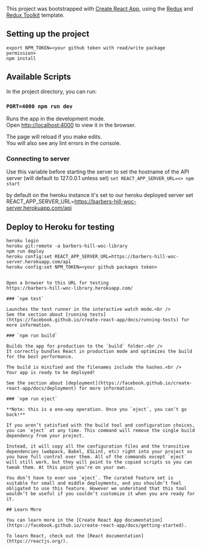 This project was bootstrapped with [Create React App](https://github.com/facebook/create-react-app), using the [Redux](https://redux.js.org/) and [Redux Toolkit](https://redux-toolkit.js.org/) template.

## Setting up the project
```
export NPM_TOKEN=<your github token with read/write package permission>
npm install
```
## Available Scripts

In the project directory, you can run:

### `PORT=4000 npm run dev`

Runs the app in the development mode.<br />
Open [http://localhost:4000](http://localhost:4000) to view it in the browser.

The page will reload if you make edits.<br />
You will also see any lint errors in the console.

### Connecting to server

Use this variable before starting the server to set the hostname of the API server (will default to 127.0.0.1 unless set)
`set REACT_APP_SERVER_URL=<> npm start`

by default on the heroku instance it's set to our heroku deployed server
set REACT_APP_SERVER_URL=https://barbers-hill-woc-server.herokuapp.com/api

## Deploy to Heroku for testing

```~~~bash
heroku login
heroku git:remote -a barbers-hill-woc-library
npm run deploy
heroku config:set REACT_APP_SERVER_URL=https://barbers-hill-woc-server.herokuapp.com/api
heroku config:set NPM_TOKEN=<your github packages token>


Open a browser to this URL for testing
https://barbers-hill-woc-library.herokuapp.com/

### `npm test`

Launches the test runner in the interactive watch mode.<br />
See the section about [running tests](https://facebook.github.io/create-react-app/docs/running-tests) for more information.

### `npm run build`

Builds the app for production to the `build` folder.<br />
It correctly bundles React in production mode and optimizes the build for the best performance.

The build is minified and the filenames include the hashes.<br />
Your app is ready to be deployed!

See the section about [deployment](https://facebook.github.io/create-react-app/docs/deployment) for more information.

### `npm run eject`

**Note: this is a one-way operation. Once you `eject`, you can’t go back!**

If you aren’t satisfied with the build tool and configuration choices, you can `eject` at any time. This command will remove the single build dependency from your project.

Instead, it will copy all the configuration files and the transitive dependencies (webpack, Babel, ESLint, etc) right into your project so you have full control over them. All of the commands except `eject` will still work, but they will point to the copied scripts so you can tweak them. At this point you’re on your own.

You don’t have to ever use `eject`. The curated feature set is suitable for small and middle deployments, and you shouldn’t feel obligated to use this feature. However we understand that this tool wouldn’t be useful if you couldn’t customize it when you are ready for it.

## Learn More

You can learn more in the [Create React App documentation](https://facebook.github.io/create-react-app/docs/getting-started).

To learn React, check out the [React documentation](https://reactjs.org/).
```
